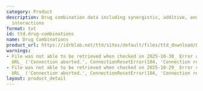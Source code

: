 ```yaml
---
category: Product
description: Drug combination data including synergistic, additive, and antagonistic
  interactions
format: txt
id: ttd.drug-combinations
name: Drug Combinations
product_url: https://idrblab.net/ttd/sites/default/files/ttd_download/P5-01-Drug_combination_synergism_anti-counteractive.txt
warnings:
- File was not able to be retrieved when checked on 2025-10-30_ Error connecting to
  URL_ ('Connection aborted.', ConnectionResetError(104, 'Connection reset by peer'))
- File was not able to be retrieved when checked on 2025-10-29_ Error connecting to
  URL_ ('Connection aborted.', ConnectionResetError(104, 'Connection reset by peer'))
layout: product_detail
---
```

